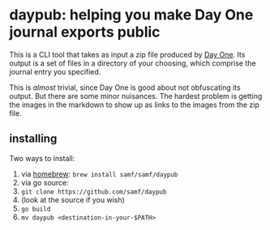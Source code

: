 # daypub: helping you make Day One journal exports public

This is a CLI tool that takes as input a zip file produced by [Day
One](https://dayoneapp.com). Its output is a set of files in a
directory of your choosing, which comprise the journal entry you
specified.

This is *almost* trivial, since Day One is good about not obfuscating
its output. But there are some minor nuisances. The hardest problem
is getting the images in the markdown to show up as links to the
images from the zip file.

## installing

Two ways to install:

1. via [homebrew](https://brew.sh/): `brew install samf/samf/daypub`
2. via go source:
  1. `git clone https://github.com/samf/daypub`
  2. (look at the source if you wish)
  3. `go build`
  4. `mv daypub <destination-in-your-$PATH>`
